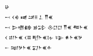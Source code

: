 <div class='block'>
<div class='line'>𒄩</div>
<div class='line'>𒁁 𒌋𒄯 𒉠 𒁼𒍝 𒁇 𒐖𒌍</div>
<div class='line'>𒁁 𒆕𒍠𒂵 𒂊𒁉 𒊮𒆸𒆸 𒐖𒌍 𒍣𒈨𒌍</div>
<div class='line'>𒌋 𒄥𒈨𒌍 𒌋𒐋 𒋃𒈨𒌍𒋙𒉡 𒂟𒉌 𒀭𒈨𒌍𒃻</div>
<div class='line'>𒀸 𒉈𒃻𒈨𒌍 𒍑𒈨𒌍𒅆</div>
</div>